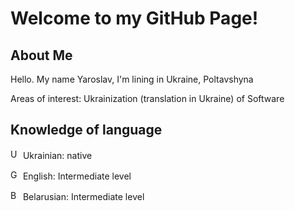 <h1>Welcome to my GitHub Page!</h1>
<h2>About Me</h2>
<p>Hello. My name Yaroslav, I'm lining in Ukraine, Poltavshyna</p>
<p>Areas of interest: Ukrainization (translation in Ukraine) of Software</p>
<h2>Knowledge of language</h2>
<p><img src="https://upload.wikimedia.org/wikipedia/commons/4/41/Ukrainian_flag_icon.svg" alt="UA Flag" height="16"> Ukrainian: native</p>
<p><img src="https://upload.wikimedia.org/wikipedia/commons/8/83/Flag_of_the_United_Kingdom_%283-5%29.svg" alt="GB Flag" height="16"> English: Intermediate level</p>
<p><img src="https://upload.wikimedia.org/wikipedia/commons/5/50/Flag_of_Belarus_%281918%2C_1991%E2%80%931995%29.svg" alt="BY Flag" height="16"> Belarusian: Intermediate level</p>
